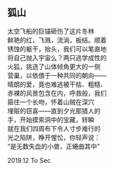 ## 狐山

<div ontouchstart="secretToSec()">

太空飞船的巨锚砸伤了这片冬林  
鲜艳的红，飞溅，流淌，板结。顺着  
锈蚀的躯干，抬头，我们可以笔直地  
将自己抛入宇宙么？两只逃学成性的  
火狐，挑选了山体倾角更大的一侧  
营巢，以依偎于一种共同的朝向——  
晴朗的爱，竟也难逃被干枯、粗糙、  
赤裸的风景包含在内，呼救般，我们  
箍住一个长吻，怀着山贼在深穴  
埋赃的窃喜——直到夕光那猎人的  
手，开始摸索洞中的宝藏，转瞬  
就在我们四周布下令人寸步难行的  
光之陷阱，睁开惺忪，你轻声说：  
“是无数失血的小兽，正蜷曲其中” 

</div> 

<div class="time-note">2019.12 To Sec</div>